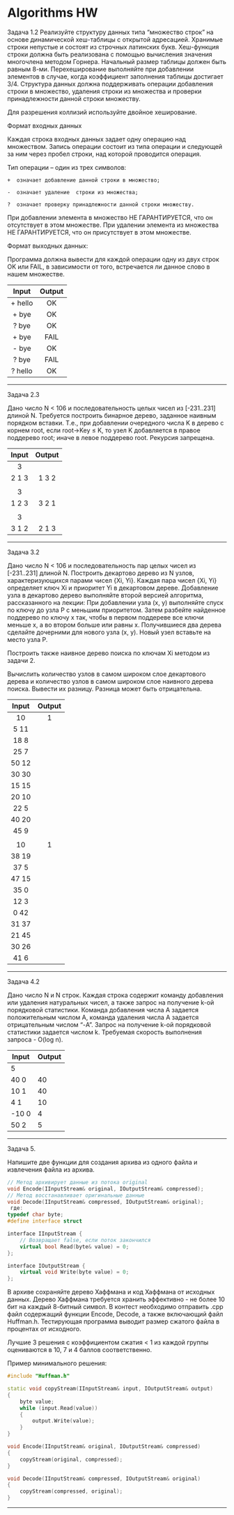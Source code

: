 # Algorithms HW
Задача 1.2
Реализуйте структуру данных типа “множество строк” на основе динамической хеш-таблицы с открытой адресацией. Хранимые строки непустые и состоят из строчных латинских букв.
Хеш-функция строки должна быть реализована с помощью вычисления значения многочлена методом Горнера.
Начальный размер таблицы должен быть равным 8-ми. Перехеширование выполняйте при добавлении элементов в случае, когда коэффициент заполнения таблицы достигает 3/4.
Структура данных должна поддерживать операции добавления строки в множество, удаления строки из множества и проверки принадлежности данной строки множеству.

Для разрешения коллизий используйте двойное хеширование.

Формат входных данных

Каждая строка входных данных задает одну операцию над множеством. Запись операции состоит из типа операции и следующей за ним через пробел строки, над которой проводится операция.

Тип операции  – один из трех символов:

    +  означает добавление данной строки в множество; 

    -  означает удаление  строки из множества;  

    ?  означает проверку принадлежности данной строки множеству. 
    
При добавлении элемента в множество НЕ ГАРАНТИРУЕТСЯ, что он отсутствует в этом множестве. При удалении элемента из множества НЕ ГАРАНТИРУЕТСЯ, что он присутствует в этом множестве.

Формат выходных данных:

Программа должна вывести для каждой операции одну из двух строк OK или FAIL, в зависимости от того, встречается ли данное слово в нашем множестве.


| Input | Output |
| :---: | :---: |
| + hello | OK |
| + bye | OK |
| ? bye | OK |
| + bye | FAIL |
| - bye | OK |
| ? bye | FAIL |
| ? hello | OK |


---
Задача 2.3

Дано число N < 106 и последовательность целых чисел из [-231..231] длиной N.
Требуется построить бинарное дерево, заданное наивным порядком вставки.
Т.е., при добавлении очередного числа K в дерево с корнем root, если root→Key ≤ K, то узел K добавляется в правое поддерево root; иначе в левое поддерево root.
Рекурсия запрещена.


| Input | Output |
| :---: | :---: |
| 3 | |
| 2 1 3 | 1 3 2 |
| | |
| 3 | |
| 1 2 3 | 3 2 1 |
| | |
| 3 | |
| 3 1 2 | 2 1 3 |


---
Задача 3.2

Дано число N < 106 и последовательность пар целых чисел из [-231..231] длиной N.
Построить декартово дерево из N узлов, характеризующихся парами чисел {Xi, Yi}.
Каждая пара чисел {Xi, Yi} определяет ключ Xi и приоритет Yi в декартовом дереве.
Добавление узла в декартово дерево выполняйте второй версией алгоритма, рассказанного на лекции:
При добавлении узла (x, y) выполняйте спуск по ключу до узла P с меньшим приоритетом. Затем разбейте найденное поддерево по ключу x так, чтобы в первом поддереве все ключи меньше x, а во втором больше или равны x. Получившиеся два дерева сделайте дочерними для нового узла (x, y). Новый узел вставьте на место узла P.

Построить также наивное дерево поиска по ключам Xi методом из задачи 2.

Вычислить количество узлов в самом широком слое декартового дерева и количество узлов в самом широком слое наивного дерева поиска. Вывести их разницу. Разница может быть отрицательна.

| Input | Output |
| :---: | :---: |
| 10 | 1 |
| 5 11 | |
| 18 8 | |
| 25 7 | |
| 50 12 | |
| 30 30 | |
| 15 15 | |
| 20 10 | |
| 22 5 | |
| 40 20 | |
| 45 9 | |
| | | 
| 10 | 1 |
| 38 19 | |
| 37 5 | |
| 47 15 | |
| 35 0 | |
| 12 3 | |
| 0 42 | |
| 31 37 | |
| 21 45 | |
| 30 26 | |
| 41 6 | |


---
Задача 4.2

Дано число N и N строк. Каждая строка содержит команду добавления или удаления натуральных чисел, а также запрос на получение k-ой порядковой статистики. Команда добавления числа A задается положительным числом A, команда удаления числа A задается отрицательным числом “-A”. Запрос на получение k-ой порядковой статистики задается числом k. Требуемая скорость выполнения запроса - O(log n).


| Input | Output |
| --- | --- |
| 5 | |
| 40 0 | 40 |
| 10 1 | 40 |
| 4 1 | 10 |
| -10 0 | 4 |
| 50 2 | 5 |


---
Задача 5.

Напишите две функции для создания архива из одного файла и извлечения файла из архива.

```C++
// Метод архивирует данные из потока original
void Encode(IInputStream& original, IOutputStream& compressed);
// Метод восстанавливает оригинальные данные
void Decode(IInputStream& compressed, IOutputStream& original);
 где:
typedef char byte;
#define interface struct
```

```C++
interface IInputStream {
	// Возвращает false, если поток закончился
	virtual bool Read(byte& value) = 0;
};

interface IOutputStream {
	virtual void Write(byte value) = 0;
};
```

В архиве сохраняйте дерево Хаффмана и код Хаффмана от исходных данных.
Дерево Хаффмана требуется хранить эффективно - не более 10 бит на каждый 8-битный символ.
В контест необходимо отправить .cpp файл содержащий функции Encode, Decode, а также включающий файл Huffman.h. Тестирующая программа выводит размер сжатого файла в процентах от исходного.

Лучшие 3 решения с коэффициентом сжатия < 1 из каждой группы оцениваются в 10, 7 и 4 баллов соответственно.

Пример минимального решения:

```C++
#include "Huffman.h"

static void copyStream(IInputStream& input, IOutputStream& output)
{
	byte value;
	while (input.Read(value)) 
	{ 
		output.Write(value); 
	}
}

void Encode(IInputStream& original, IOutputStream& compressed) 
{
	copyStream(original, compressed); 
}

void Decode(IInputStream& compressed, IOutputStream& original) 
{ 
	copyStream(compressed, original); 
}
```

---
